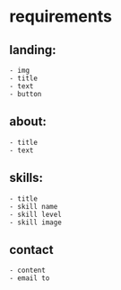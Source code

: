 # requirements

## landing:
    - img
    - title
    - text
    - button

## about:
    - title
    - text

## skills:
    - title
    - skill name
    - skill level
    - skill image

## contact
    - content
    - email to